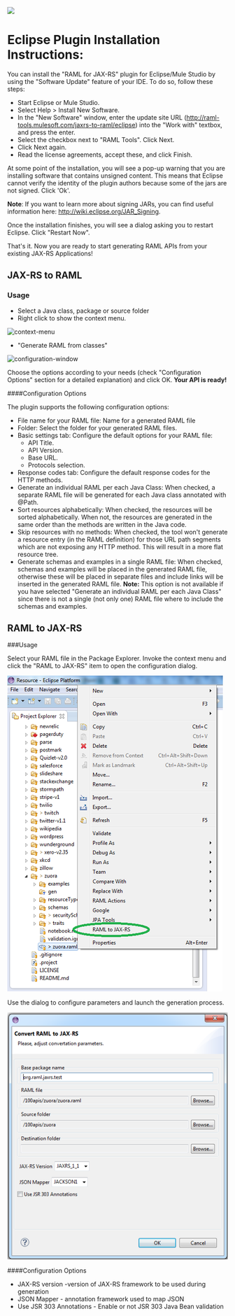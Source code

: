 ![](http://raml.org/images/logo.png)

# Eclipse Plugin Installation Instructions:

You can install the "RAML for JAX-RS" plugin for Eclipse/Mule Studio by using the "Software Update" feature of your IDE. To do so, follow these steps:
- Start Eclipse or Mule Studio.
- Select Help > Install New Software.
- In the "New Software" window, enter the update site URL (http://raml-tools.mulesoft.com/jaxrs-to-raml/eclipse) into the "Work with" textbox, and press the enter.
- Select the checkbox next to "RAML Tools". Click Next.
- Click Next again.
- Read the license agreements, accept these, and click Finish.

At some point of the installation, you will see a pop-up warning that you are installing software that contains unsigned content.
This means that Eclipse cannot verify the identity of the plugin authors because some of the jars are not signed. Click 'Ok'.

**Note**: If you want to learn more about signing JARs, you can find useful information here: http://wiki.eclipse.org/JAR_Signing.

Once the installation finishes, you will see a dialog asking you to restart Eclipse. Click "Restart Now".

That's it. Now you are ready to start generating RAML APIs from your existing JAX-RS Applications!

## JAX-RS to RAML

### Usage

- Select a Java class, package or source folder
- Right click to show the context menu.

![context-menu](https://raw.githubusercontent.com/mulesoft/jaxrs-to-raml/master/doc-images/context-menu.png?token=2273179__eyJzY29wZSI6IlJhd0Jsb2I6bXVsZXNvZnQvamF4cnMtdG8tcmFtbC9tYXN0ZXIvZG9jLWltYWdlcy9jb250ZXh0LW1lbnUucG5nIiwiZXhwaXJlcyI6MTQwNDQ4NTQ0NX0%3D--67c11aed28e27697a348a7d34fca6b231964911b)
- "Generate RAML from classes"

![configuration-window](https://raw.githubusercontent.com/mulesoft/jaxrs-to-raml/master/doc-images/configuration-window.png?token=2273179__eyJzY29wZSI6IlJhd0Jsb2I6bXVsZXNvZnQvamF4cnMtdG8tcmFtbC9tYXN0ZXIvZG9jLWltYWdlcy9jb25maWd1cmF0aW9uLXdpbmRvdy5wbmciLCJleHBpcmVzIjoxNDA0NDg1NTE4fQ%3D%3D--fc0943b62351bede5c049d8b07bd1a0f73fd96bc)

Choose the options according to your needs (check "Configuration Options" section for a detailed explanation) and click OK. **Your API is ready!**

####Configuration Options

The plugin supports the following configuration options:

- File name for your RAML file: Name for a generated RAML file
- Folder: Select the folder for your generated RAML files.
- Basic settings tab: Configure the default options for your RAML file:
  - API Title.
  - API Version.
  - Base URL.
  - Protocols selection.
- Response codes tab: Configure the default response codes for the HTTP methods.
- Generate an individual RAML per each Java Class: When checked, a separate RAML file will be generated for each Java class annotated with @Path.
- Sort resources alphabetically: When checked, the resources will be sorted alphabetically. When not, the resources are generated in the same order than the methods are written in the Java code.
- Skip resources with no methods: When checked, the tool won't generate a resource entry (in the RAML definition) for those URL path segments which are not exposing any HTTP method. This will result in a more flat resource tree.
- Generate schemas and examples in a single RAML file: When checked, schemas and examples will be placed in the generated RAML file,
 otherwise these will be placed in separate files and include links will be inserted in the generated RAML file. **Note:** This option is not available if you have selected "Generate an individual RAML per each Java Class" since there is not a single (not only one) RAML file where to include the schemas and examples.


## RAML to JAX-RS

###Usage

Select your RAML file in the Package Explorer. Invoke the context menu and click the "RAML to JAX-RS" item to open the configuration dialog.

![](/raml-to-jaxrs/eclipse-plugin/doc/popup.png)

Use the dialog to configure parameters and launch the generation process.

![](/raml-to-jaxrs/eclipse-plugin/doc/dialog.png)

####Configuration Options

-  JAX-RS version -version of JAX-RS framework to be used during generation
-  JSON Mapper - annotation framework used to map JSON
-  Use JSR 303 Annotations - Enable or not JSR 303 Java Bean validation
